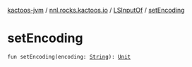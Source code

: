 [kactoos-jvm](../../index.md) / [nnl.rocks.kactoos.io](../index.md) / [LSInputOf](index.md) / [setEncoding](./set-encoding.md)

# setEncoding

`fun setEncoding(encoding: `[`String`](https://kotlinlang.org/api/latest/jvm/stdlib/kotlin/-string/index.html)`): `[`Unit`](https://kotlinlang.org/api/latest/jvm/stdlib/kotlin/-unit/index.html)